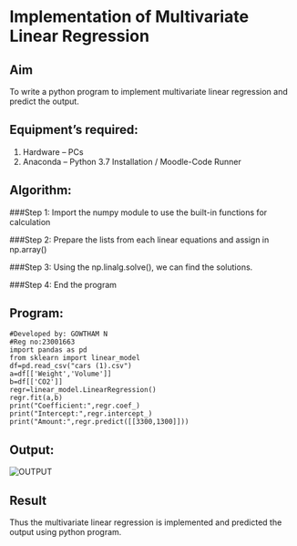 # Implementation of Multivariate Linear Regression
## Aim
To write a python program to implement multivariate linear regression and predict the output.
## Equipment’s required:
1.	Hardware – PCs
2.	Anaconda – Python 3.7 Installation / Moodle-Code Runner
## Algorithm:
###Step 1:
Import the numpy module to use the built-in functions for calculation

###Step 2:
Prepare the lists from each linear equations and assign in np.array()

###Step 3:
Using the np.linalg.solve(), we can find the solutions.

###Step 4:
End the program


## Program:
```
#Developed by: GOWTHAM N
#Reg no:23001663
import pandas as pd
from sklearn import linear_model
df=pd.read_csv("cars (1).csv")
a=df[['Weight','Volume']]
b=df[['CO2']]
regr=linear_model.LinearRegression()
regr.fit(a,b)
print("Coefficient:",regr.coef_)
print("Intercept:",regr.intercept_)
print("Amount:",regr.predict([[3300,1300]]))
```
## Output:
![OUTPUT](https://github.com/GOWTHAM54577/Multivariate-Linear-Regression/assets/144589420/bbc43158-8cd7-4e4a-b0ae-fef08cf00bb5)
## Result
Thus the multivariate linear regression is implemented and predicted the output using python program.
